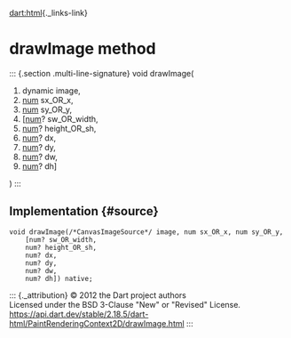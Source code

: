 [dart:html](../../dart-html/dart-html-library){._links-link}

drawImage method
================

::: {.section .multi-line-signature}
void drawImage(

1.  dynamic image,
2.  [num](../../dart-core/num-class) sx\_OR\_x,
3.  [num](../../dart-core/num-class) sy\_OR\_y,
4.  \[[num](../../dart-core/num-class)? sw\_OR\_width,
5.  [num](../../dart-core/num-class)? height\_OR\_sh,
6.  [num](../../dart-core/num-class)? dx,
7.  [num](../../dart-core/num-class)? dy,
8.  [num](../../dart-core/num-class)? dw,
9.  [num](../../dart-core/num-class)? dh\]

)
:::

Implementation {#source}
--------------

``` {.language-dart data-language="dart"}
void drawImage(/*CanvasImageSource*/ image, num sx_OR_x, num sy_OR_y,
    [num? sw_OR_width,
    num? height_OR_sh,
    num? dx,
    num? dy,
    num? dw,
    num? dh]) native;
```

::: {._attribution}
© 2012 the Dart project authors\
Licensed under the BSD 3-Clause \"New\" or \"Revised\" License.\
<https://api.dart.dev/stable/2.18.5/dart-html/PaintRenderingContext2D/drawImage.html>
:::
